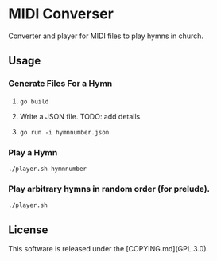# MIDI Converser

Converter and player for MIDI files to play hymns in church.

## Usage

### Generate Files For a Hymn

1. `go build`

2. Write a JSON file. TODO: add details.

3. `go run -i hymnnumber.json`

### Play a Hymn

`./player.sh hymnnumber`

### Play arbitrary hymns in random order (for prelude).

`./player.sh`

## License

This software is released under the [COPYING.md](GPL 3.0).
